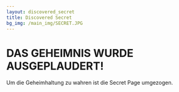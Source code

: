 ```yaml
---
layout: discovered_secret
title: Discovered Secret
bg_img: /main_img/SECRET.JPG
---
```


<h1>DAS GEHEIMNIS WURDE AUSGEPLAUDERT!</h1>

<p>Um die Geheimhaltung zu wahren ist die Secret Page umgezogen.</p>